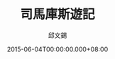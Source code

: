 ---
issue: 124
title: 司馬庫斯遊記
author: 邱文錫
date: 2015-06-04T00:00:00.000+08:00
topic: 景點
difficulty: 1
wikidata: Q98095479
wikidata_link: https://www.wikidata.org/wiki/Q98095479
author_wikidata_link: https://www.wikidata.org/wiki/Q98096294
author_wikidata: Q98096294
---